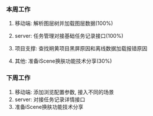 ### 本周工作

1. 移动端: 解析图层树并加载图层数据(100%)

2. server: 任务管理对接基础任务记录接口(100%)
3. 项目支撑: 查找朔黄项目黑屏原因和离线数据加载报错原因
4. 其他: 准备iScene换肤功能技术分享(30%)

### 下周工作

1. 移动端: 添加浏览配置参数, 接入不同的场景
2. server: 对接任务记录详情接口
3. 准备iScene换肤功能技术分享

